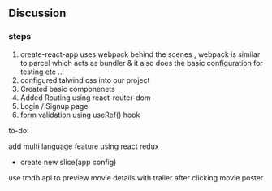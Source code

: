 ## Discussion

### steps

1. create-react-app uses webpack behind the scenes , webpack is similar to parcel which acts as bundler & it also does the basic configuration for testing etc ..
2. configured talwind css into our project
3. Created basic componenets
4. Added Routing using react-router-dom
5. Login / Signup page
6. form validation using useRef() hook

to-do:

add multi language feature using react redux

- create new slice(app config)

use tmdb api to preview movie details with trailer after clicking movie poster

